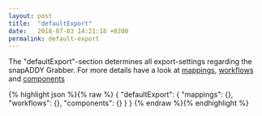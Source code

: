 ```yaml
---
layout: post
title:  "defaultExport"
date:   2018-07-03 14:21:18 +0200
permalink: default-export
---
```


The "defaultExport"-section determines all export-settings regarding the snapADDY Grabber.
For more details have a look at [mappings](), [workflows]() and [components]()

{% highlight json %}{% raw %}
{
      "defaultExport": {
            "mappings": {},
            "workflows": {},
            "components": {}
        }
  }
{% endraw %}{% endhighlight %}

